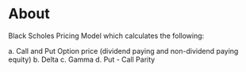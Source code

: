 # About 

Black Scholes Pricing Model which calculates the following:

  a. Call and Put Option price (dividend paying and non-dividend paying equity)
  b. Delta
  c. Gamma
  d. Put - Call Parity
